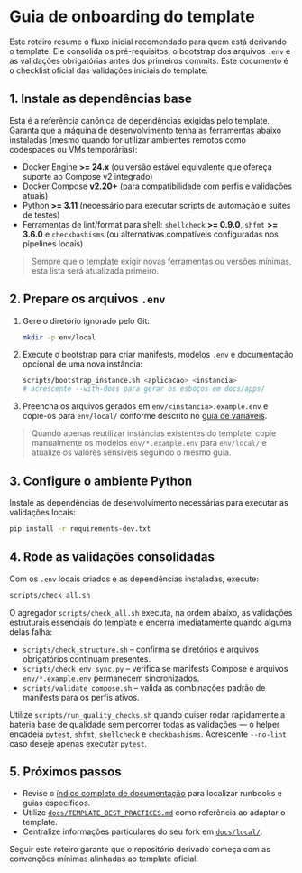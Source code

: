 # Guia de onboarding do template

Este roteiro resume o fluxo inicial recomendado para quem está derivando o template. Ele consolida os pré-requisitos, o bootstrap dos arquivos `.env` e as validações obrigatórias antes dos primeiros commits. Este documento é o checklist oficial das validações iniciais do template.

## 1. Instale as dependências base

Esta é a referência canônica de dependências exigidas pelo template. Garanta que a máquina de desenvolvimento tenha as
ferramentas abaixo instaladas (mesmo quando for utilizar ambientes remotos como codespaces ou VMs temporárias):

- Docker Engine **>= 24.x** (ou versão estável equivalente que ofereça suporte ao Compose v2 integrado)
- Docker Compose **v2.20+** (para compatibilidade com perfis e validações atuais)
- Python **>= 3.11** (necessário para executar scripts de automação e suítes de testes)
- Ferramentas de lint/format para shell: `shellcheck` **>= 0.9.0**, `shfmt` **>= 3.6.0** e `checkbashisms` (ou alternativas compatíveis
  configuradas nos pipelines locais)

> Sempre que o template exigir novas ferramentas ou versões mínimas, esta lista será atualizada primeiro.

## 2. Prepare os arquivos `.env`

1. Gere o diretório ignorado pelo Git:
   ```bash
   mkdir -p env/local
   ```
2. Execute o bootstrap para criar manifests, modelos `.env` e documentação opcional de uma nova instância:
   ```bash
   scripts/bootstrap_instance.sh <aplicacao> <instancia>
   # acrescente --with-docs para gerar os esboços em docs/apps/
   ```
3. Preencha os arquivos gerados em `env/<instancia>.example.env` e copie-os para `env/local/` conforme descrito no [guia de variáveis](../env/README.md#como-gerar-arquivos-locais).

> Quando apenas reutilizar instâncias existentes do template, copie manualmente os modelos `env/*.example.env` para `env/local/` e atualize os valores sensíveis seguindo o mesmo guia.

## 3. Configure o ambiente Python

Instale as dependências de desenvolvimento necessárias para executar as validações locais:

```bash
pip install -r requirements-dev.txt
```

## 4. Rode as validações consolidadas

Com os `.env` locais criados e as dependências instaladas, execute:

```bash
scripts/check_all.sh
```

O agregador `scripts/check_all.sh` executa, na ordem abaixo, as validações estruturais essenciais do template e encerra imediatamente quando alguma delas falha:

- `scripts/check_structure.sh` – confirma se diretórios e arquivos obrigatórios continuam presentes.
- `scripts/check_env_sync.py` – verifica se manifests Compose e arquivos `env/*.example.env` permanecem sincronizados.
- `scripts/validate_compose.sh` – valida as combinações padrão de manifests para os perfis ativos.

Utilize `scripts/run_quality_checks.sh` quando quiser rodar rapidamente a bateria base de qualidade sem percorrer todas as validações — o helper encadeia `pytest`, `shfmt`, `shellcheck` e `checkbashisms`. Acrescente `--no-lint` caso deseje apenas executar `pytest`.

## 5. Próximos passos

- Revise o [índice completo de documentação](./README.md) para localizar runbooks e guias específicos.
- Utilize [`docs/TEMPLATE_BEST_PRACTICES.md`](./TEMPLATE_BEST_PRACTICES.md) como referência ao adaptar o template.
- Centralize informações particulares do seu fork em [`docs/local/`](./local/README.md).

Seguir este roteiro garante que o repositório derivado começa com as convenções mínimas alinhadas ao template oficial.
